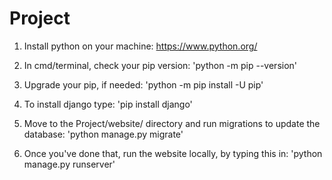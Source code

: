 # Project
1. Install python on your machine: https://www.python.org/

2. In cmd/terminal, check your pip version:
    'python -m pip --version'

3. Upgrade your pip, if needed:
    'python -m pip install -U pip'

4. To install django type:
    'pip install django'
    
5. Move to the Project/website/ directory and run migrations to update the database: 
    'python manage.py migrate'
    
5. Once you've done that, run the website locally, by typing this in:
    'python manage.py runserver'

